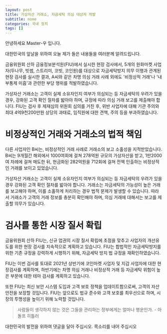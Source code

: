 ```yaml
---
layout: post
title: 가상자산 거래소, 자금세탁 의심 대상자 적발
subtitle: none
categories: 국내 정치
tags: []
---
```


안녕하세요 Master-우 입니다.

대한민국의 앞날을 위하여 오늘 제가 들은 내용들을 여러분께 알려드립니다.



금융위원회 산하 금융정보분석원(FIU)에서 실시한 현장 검사에서, 5개의 원화마켓 사업자(두나무, 빗썸, 스트리미, 코빗, 코인원)를 대상으로 자금세탁방지 의무 이행과 관계된 현장 검사를 실시한 결과, A씨와 같은 차명 의심 거래 사례 외에도 '비정상적 거래'나 '내부통제 미흡'과 관련한 부당 행위를 적발하였습니다.

가상자산 거래소는 고객이 실제 소유자인지 여부가 의심되는 등 자금세탁의 우려가 있을 경우, 강화된 고객 확인 절차를 밟아야 하며, 규정에 따라 의심 거래 보고를 제출해야 합니다. FIU는 검사 후 제재심의 위원회 심의를 거친 후, 위반 사업자에 대해 기관 주의와 최대 4억9천200만원 상당의 과태료, 임직원에 대한 견책, 주의 등을 부과하였습니다. 

# 비정상적인 거래와 거래소의 법적 책임

다른 사업자인 B씨는, 비정상적인 거래 사례로 거래소의 보고 소홀성을 지적받았습니다. B씨는 9개월간 해외에서 1000여회에 걸쳐 278억원 규모의 가상자산을 받고, 1만2000여 차례에 걸쳐 매도한 뒤, 현금화된 282억원을 712회에 걸쳐 전액 인출하는 비정상적인 거래를 보이고 있었습니다.

가상자산 거래소는 고객이 실제 소유자인지 여부가 의심되는 등 자금세탁의 우려가 있을 경우 강화된 고객 확인 절차를 밟아야 합니다. 거래소는 자금세탁의 가능성이 높은 거래를 보고해야 하며, 이를 소홀하게 처리하는 경우 법적 문제가 발생할 수 있습니다. 따라서 거래소가 고객의 거래 정보를 충분히 확인해야 하며, 의심 거래에 대해서는 보고를 제출할 의무가 있습니다.

# 검사를 통한 시장 질서 확립

금융위원회 산하 FIU는, 신규 업권의 시장 질서 확립에 초점을 맞추고 사업자의 개선유도를 위한 현장 검사를 지속적으로 계획하고 있습니다. FIU는 합법적인 자금세탁방지를 위한 기존 규정을 강력하게 시행하기 위해, 자금세탁 방지 법 규정을 재확인하였습니다. 

FIU는 이번 검사를 토대로 2021년 상반기에 코인마켓 사업자 및 지갑 사업자에 대한 현장검사를 계획하며, 하반기에는 차명 의심 거래나 비정상적 거래 등 자금세탁 위험이 높은 부문에 대한 테마 검사를 계획하고 있습니다. 

또한 FIU는 최신 보안 시스템 도입과 고객 보호 정책을 업데이트함으로써, 고객의 자산 안전을 보장할 것입니다. FIU는 앞으로도 법규 준수와 고객 보호를 최우선으로 하며, 시장의 투명성을 높이기 위해 노력할 것입니다.


> 사람들이 생각하지 않는 것은 그들을 관리하는 정부에게는 얼마나 행운인가. - 아돌프 히틀러

대한민국의 발전을 위하여 댓글을 달아 주십시오. 목소리를 내어 주십시오
